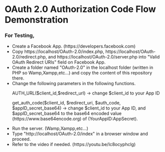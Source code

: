# OAuth 2.0 Authorization Code Flow Demonstration

<h3>For Testing,</h3>
<ul>
  <li>Create a Facebook App. (https://developers.facebook.com)</li>
  <li>Copy https://localhost/OAuth-2.0/index.php, https://localhost/OAuth-2.0/redirect.php, and https://localhost/OAuth-2.0/server.php into "Valid OAuth Redirect URIs" field on Facebook App.</li>
  <li>Create a folder named "OAuth-2.0" in the localhost folder (written in PHP so Wamp,Xampp,etc...) and copy the content of this repository there.</li>
  <li>Change the following parameters in the following functions.
    <p>AUTH_URL($client_id,$redirect_url) -> change $client_id to your App ID </p>
    <p>get_auth_code($client_id, $redirect_uri, $auth_code, $appID_secret_base64) -> change $client_id to your App ID, and $appID_secret_base64 to the base64 encoded value (https://www.base64encode.org) of (YourAppID:AppSecret).</p></li>
  <li>Run the server. (Wamp,Xampp,etc...)</li>
  <li>Type "http://localhost/OAuth-2.0/index" in a browser window and proceed.</li>
  <li>Refer to the video if needed. (https://youtu.be/Ic8ocyphclg)</li>
</ul>
